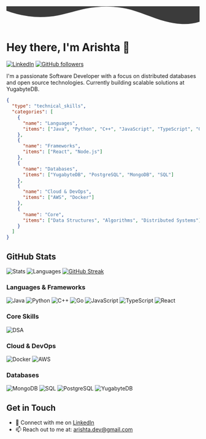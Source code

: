 <div align="center">
  <svg width="100%" height="120" viewBox="0 0 1200 120" preserveAspectRatio="none" xmlns="http://www.w3.org/2000/svg">
      <path d="M321.39,56.44c58-10.79,114.16-30.13,172-41.86,82.39-16.72,168.19-17.73,250.45-.39C823.78,31,906.67,72,985.66,92.83c70.05,18.48,146.53,26.09,214.34,3V0H0V27.35A600.21,600.21,0,0,0,321.39,56.44Z" 
            fill="#3B3B3B"/>
  </svg>
</div>

# Hey there, I'm Arishta 👋

[![LinkedIn](https://img.shields.io/badge/LinkedIn-0077B5?style=for-the-badge&logo=linkedin&logoColor=white)](https://www.linkedin.com/in/arishta/)
[![GitHub followers](https://img.shields.io/github/followers/arishta?label=Followers&style=for-the-badge)](https://github.com/arishta)

I'm a passionate Software Developer with a focus on distributed databases and open source technologies. Currently building scalable solutions at YugabyteDB.

```json
{
  "type": "technical_skills",
  "categories": [
    {
      "name": "Languages",
      "items": ["Java", "Python", "C++", "JavaScript", "TypeScript", "Go"]
    },
    {
      "name": "Frameworks",
      "items": ["React", "Node.js"]
    },
    {
      "name": "Databases",
      "items": ["YugabyteDB", "PostgreSQL", "MongoDB", "SQL"]
    },
    {
      "name": "Cloud & DevOps",
      "items": ["AWS", "Docker"]
    },
    {
      "name": "Core",
      "items": ["Data Structures", "Algorithms", "Distributed Systems"]
    }
  ]
}
```

## GitHub Stats

![Stats](https://github-readme-stats.vercel.app/api?username=arishta&show_icons=true&theme=dark)
![Languages](https://github-readme-stats.vercel.app/api/top-langs/?username=arishta&layout=compact&theme=dark)
[![GitHub Streak](https://github-readme-streak-stats.herokuapp.com/?user=arishta&theme=dark)](https://git.io/streak-stats)

### Languages & Frameworks
![Java](https://img.shields.io/badge/Java-ED8B00?style=for-the-badge&logo=openjdk&logoColor=white)
![Python](https://img.shields.io/badge/Python-3776AB?style=for-the-badge&logo=python&logoColor=white)
![C++](https://img.shields.io/badge/C++-00599C?style=for-the-badge&logo=cplusplus&logoColor=white)
![Go](https://img.shields.io/badge/Go-00ADD8?style=for-the-badge&logo=go&logoColor=white)
![JavaScript](https://img.shields.io/badge/JavaScript-F7DF1E?style=for-the-badge&logo=javascript&logoColor=black)
![TypeScript](https://img.shields.io/badge/TypeScript-3178C6?style=for-the-badge&logo=typescript&logoColor=white)
![React](https://img.shields.io/badge/React-61DAFB?style=for-the-badge&logo=react&logoColor=black)

### Core Skills
![DSA](https://img.shields.io/badge/Data_Structures_&_Algorithms-AA344D?style=for-the-badge&logoColor=white)

### Cloud & DevOps
![Docker](https://img.shields.io/badge/Docker-2496ED?style=for-the-badge&logo=docker&logoColor=white)
![AWS](https://img.shields.io/badge/AWS-232F3E?style=for-the-badge&logo=amazon-aws&logoColor=white)

### Databases
![MongoDB](https://img.shields.io/badge/MongoDB-47A248?style=for-the-badge&logo=mongodb&logoColor=white)
![SQL](https://img.shields.io/badge/SQL-4479A1?style=for-the-badge&logo=mysql&logoColor=white)
![PostgreSQL](https://img.shields.io/badge/PostgreSQL-4169E1?style=for-the-badge&logo=postgresql&logoColor=white)
![YugabyteDB](https://img.shields.io/badge/YugabyteDB-FF6B6B?style=for-the-badge&logoColor=white)


## Get in Touch

- 💼 Connect with me on [LinkedIn](https://www.linkedin.com/in/arishta/)
- 📫 Reach out to me at: arishta.dev@gmail.com
